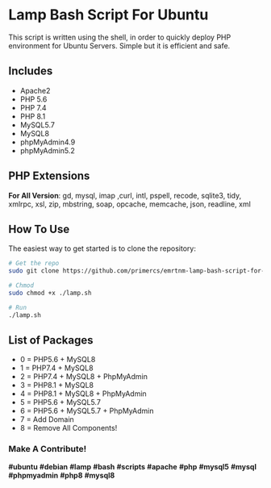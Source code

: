 # Lamp Bash Script For Ubuntu
This script is written using the shell, in order to quickly deploy PHP environment for Ubuntu Servers. Simple but it is efficient and safe.

## Includes
 - Apache2
 - PHP 5.6
 - PHP 7.4
 - PHP 8.1
 - MySQL5.7
 - MySQL8
 - phpMyAdmin4.9
 - phpMyAdmin5.2

## PHP Extensions
**For All Version**: gd, mysql, imap ,curl, intl, pspell, recode, sqlite3, tidy, xmlrpc, xsl, zip, mbstring, soap, opcache, memcache, json, readline, xml

## How To Use
The easiest way to get started is to clone the repository:

```bash
# Get the repo
sudo git clone https://github.com/primercs/emrtnm-lamp-bash-script-for-ubuntu.git

# Chmod 
sudo chmod +x ./lamp.sh

# Run
./lamp.sh
```

## List of Packages
 - 0 = PHP5.6 + MySQL8
 - 1 = PHP7.4 + MySQL8
 - 2 = PHP7.4 + MySQL8 + PhpMyAdmin
 - 3 = PHP8.1 + MySQL8
 - 4 = PHP8.1 + MySQL8 + PhpMyAdmin
 - 5 = PHP5.6 + MySQL5.7
 - 6 = PHP5.6 + MySQL5.7 + PhpMyAdmin
 - 7 = Add Domain
 - 8 = Remove All Components!

### Make A Contribute!

**#ubuntu** **#debian** **#lamp** **#bash** **#scripts** **#apache** **#php** **#mysql5**  **#mysql**  **#phpmyadmin**
**#php8**  **#mysql8**

